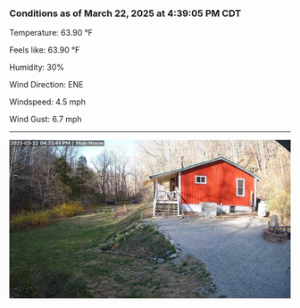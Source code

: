 ### Conditions as of March 22, 2025 at 4:39:05 PM CDT 

Temperature: 63.90 &deg;F

Feels like: 63.90 &deg;F

Humidity: 30%

Wind Direction: ENE

Windspeed: 4.5 mph

Wind Gust: 6.7 mph

---

<img src="./images/latest.jpeg"/>

